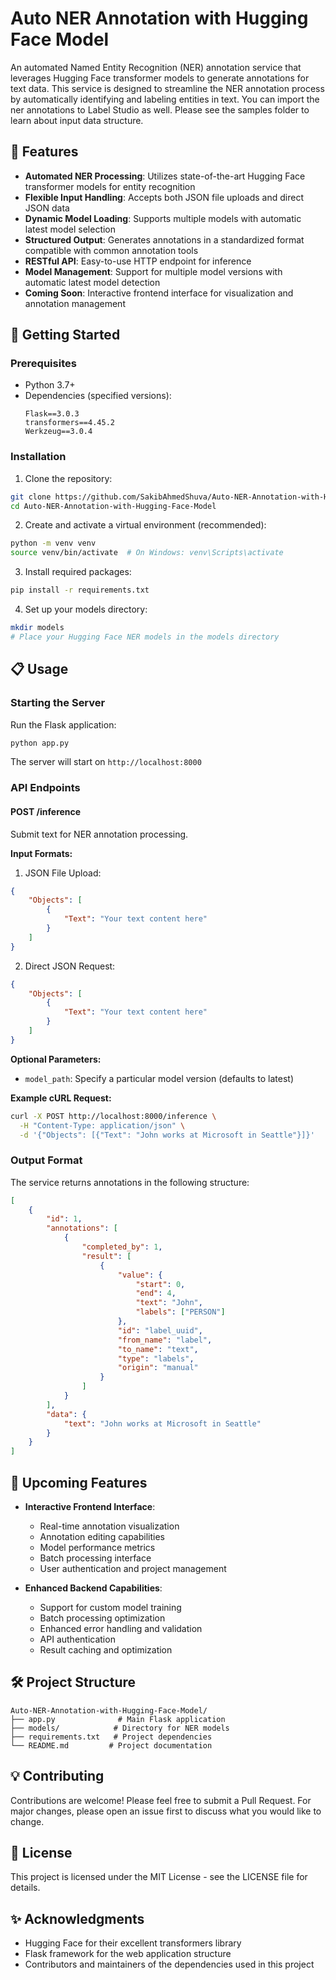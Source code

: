 # Auto NER Annotation with Hugging Face Model

An automated Named Entity Recognition (NER) annotation service that leverages Hugging Face transformer models to generate annotations for text data. This service is designed to streamline the NER annotation process by automatically identifying and labeling entities in text. You can import the ner annotations to Label Studio as well. Please see the samples folder to learn about input data structure.

## 🌟 Features

- **Automated NER Processing**: Utilizes state-of-the-art Hugging Face transformer models for entity recognition
- **Flexible Input Handling**: Accepts both JSON file uploads and direct JSON data
- **Dynamic Model Loading**: Supports multiple models with automatic latest model selection
- **Structured Output**: Generates annotations in a standardized format compatible with common annotation tools
- **RESTful API**: Easy-to-use HTTP endpoint for inference
- **Model Management**: Support for multiple model versions with automatic latest model detection
- **Coming Soon**: Interactive frontend interface for visualization and annotation management

## 🚀 Getting Started

### Prerequisites

- Python 3.7+
- Dependencies (specified versions):
  ```
  Flask==3.0.3
  transformers==4.45.2
  Werkzeug==3.0.4
  ```

### Installation

1. Clone the repository:
```bash
git clone https://github.com/SakibAhmedShuva/Auto-NER-Annotation-with-Hugging-Face-Model.git
cd Auto-NER-Annotation-with-Hugging-Face-Model
```

2. Create and activate a virtual environment (recommended):
```bash
python -m venv venv
source venv/bin/activate  # On Windows: venv\Scripts\activate
```

3. Install required packages:
```bash
pip install -r requirements.txt
```

4. Set up your models directory:
```bash
mkdir models
# Place your Hugging Face NER models in the models directory
```

## 📋 Usage

### Starting the Server

Run the Flask application:
```bash
python app.py
```

The server will start on `http://localhost:8000`

### API Endpoints

#### POST /inference

Submit text for NER annotation processing.

**Input Formats:**

1. JSON File Upload:
```json
{
    "Objects": [
        {
            "Text": "Your text content here"
        }
    ]
}
```

2. Direct JSON Request:
```json
{
    "Objects": [
        {
            "Text": "Your text content here"
        }
    ]
}
```

**Optional Parameters:**
- `model_path`: Specify a particular model version (defaults to latest)

**Example cURL Request:**
```bash
curl -X POST http://localhost:8000/inference \
  -H "Content-Type: application/json" \
  -d '{"Objects": [{"Text": "John works at Microsoft in Seattle"}]}'
```

### Output Format

The service returns annotations in the following structure:
```json
[
    {
        "id": 1,
        "annotations": [
            {
                "completed_by": 1,
                "result": [
                    {
                        "value": {
                            "start": 0,
                            "end": 4,
                            "text": "John",
                            "labels": ["PERSON"]
                        },
                        "id": "label_uuid",
                        "from_name": "label",
                        "to_name": "text",
                        "type": "labels",
                        "origin": "manual"
                    }
                ]
            }
        ],
        "data": {
            "text": "John works at Microsoft in Seattle"
        }
    }
]
```

## 🔄 Upcoming Features

- **Interactive Frontend Interface**:
  - Real-time annotation visualization
  - Annotation editing capabilities
  - Model performance metrics
  - Batch processing interface
  - User authentication and project management

- **Enhanced Backend Capabilities**:
  - Support for custom model training
  - Batch processing optimization
  - Enhanced error handling and validation
  - API authentication
  - Result caching and optimization

## 🛠️ Project Structure

```
Auto-NER-Annotation-with-Hugging-Face-Model/
├── app.py              # Main Flask application
├── models/            # Directory for NER models
├── requirements.txt   # Project dependencies
└── README.md         # Project documentation
```

## 💡 Contributing

Contributions are welcome! Please feel free to submit a Pull Request. For major changes, please open an issue first to discuss what you would like to change.

## 📄 License

This project is licensed under the MIT License - see the LICENSE file for details.

## ✨ Acknowledgments

- Hugging Face for their excellent transformers library
- Flask framework for the web application structure
- Contributors and maintainers of the dependencies used in this project
